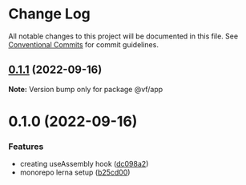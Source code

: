 # Change Log

All notable changes to this project will be documented in this file.
See [Conventional Commits](https://conventionalcommits.org) for commit guidelines.

## [0.1.1](https://github.com/achamwada/vf-academy-root/compare/@vf/app@0.1.0...@vf/app@0.1.1) (2022-09-16)

**Note:** Version bump only for package @vf/app





# 0.1.0 (2022-09-16)


### Features

* creating useAssembly hook ([dc098a2](https://github.com/achamwada/vf-academy-root/commit/dc098a29448845f6d4cd7e9ab3e103ef33044749))
* monorepo lerna setup ([b25cd00](https://github.com/achamwada/vf-academy-root/commit/b25cd00593054e0445ac570b6a7ec5459ae10942))
